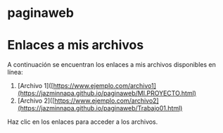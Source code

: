 # paginaweb
# Enlaces a mis archivos

A continuación se encuentran los enlaces a mis archivos disponibles en línea:

1. [Archivo 1]([https://www.ejemplo.com/archivo1](https://jazminnapa.github.io/paginaweb/MI.PROYECTO.html)
2. [Archivo 2]([https://www.ejemplo.com/archivo2](https://jazminnapa.github.io/paginaweb/Trabajo01.html)

Haz clic en los enlaces para acceder a los archivos.
